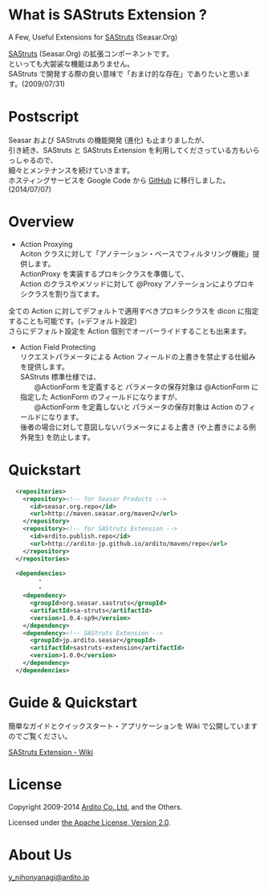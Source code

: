 # What is SAStruts Extension ?  

A Few, Useful Extensions for [SAStruts](http://sastruts.seasar.org/) (Seasar.Org)  
  

[SAStruts](http://sastruts.seasar.org/) (Seasar.Org) の拡張コンポーネントです。  
といっても大袈裟な機能はありません。  
SAStruts で開発する際の良い意味で「おまけ的な存在」でありたいと思います。(2009/07/31)  



# Postscript  

Seasar および SAStruts の機能開発 (進化) も止まりましたが、  
引き続き、SAStruts と SAStruts Extension を利用してくださっている方もいらっしゃるので、  
細々とメンテナンスを続けていきます。  
ホスティングサービスを Google Code から [GitHub](https://github.com/ardito-jp/sastruts-extension) に移行しました。(2014/07/07)  



# Overview

+ Action Proxying  
Aciton クラスに対して「アノテーション・ベースでフィルタリング機能」提供します。  
ActionProxy を実装するプロキシクラスを準備して、  
Action のクラスやメソッドに対して @Proxy アノテーションによりプロキシクラスを割り当てます。  
  
全ての Action に対してデフォルトで適用すべきプロキシクラスを dicon に指定することも可能です。(=デフォルト設定)  
さらにデフォルト設定を Action 個別でオーバーライドすることも出来ます。    

+ Action Field Protecting  
リクエストパラメータによる Action フィールドの上書きを禁止する仕組みを提供します。  
SAStruts 標準仕様では、  
　　@ActionForm を定義すると パラメータの保存対象は @ActionForm に指定した ActionForm のフィールドになりますが、  
　　@ActionForm を定義しないと パラメータの保存対象は Action のフィールドになります。  
後者の場合に対して意図しないパラメータによる上書き (や上書きによる例外発生) を防止します。  



# Quickstart  

``` xml
  <repositories>
    <repository><!-- for Seasar Products -->
      <id>seasar.org.repo</id>
      <url>http://maven.seasar.org/maven2</url>
    </repository>
    <repository><!-- for SAStruts Extension -->
      <id>ardito.publish.repo</id>
      <url>http://ardito-jp.github.io/ardito/maven/repo</url>
    </repository>
  </repositories>

  <dependencies>
        ・
        ・
    <dependency>
      <groupId>org.seasar.sastruts</groupId>
      <artifactId>sa-struts</artifactId>
      <version>1.0.4-sp9</version>
    </dependency>
    <dependency><!-- SAStruts Extension -->
      <groupId>jp.ardito.seasar</groupId>
      <artifactId>sastruts-extension</artifactId>
      <version>1.0.0</version>
    </dependency>
  </dependencies>  
```

  

# Guide & Quickstart  

簡単なガイドとクイックスタート・アプリケーションを Wiki で公開していますのでご覧ください。  

[SAStruts Extension - Wiki](https://github.com/ardito-jp/sastruts-extension/wiki)
  



# License  

Copyright 2009-2014 [Ardito Co.,Ltd.](http://www.ardito.jp/) and the Others.  

Licensed under [the Apache License, Version 2.0](http://www.apache.org/licenses/LICENSE-2.0).  



# About Us  

y_nihonyanagi@ardito.jp  
  

